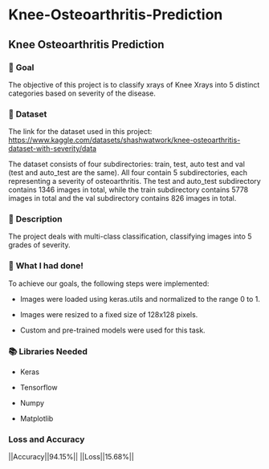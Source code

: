 # Knee-Osteoarthritis-Prediction

## **Knee Osteoarthritis Prediction**

### 🎯 **Goal**

The objective of this project is to classify xrays of Knee Xrays into 5 distinct categories based on severity of the disease.

### 🧵 **Dataset**

The link for the dataset used in this project:  https://www.kaggle.com/datasets/shashwatwork/knee-osteoarthritis-dataset-with-severity/data

The dataset consists of four subdirectories: train, test, auto test and val (test and auto_test are the same). All four contain 5 subdirectories, each representing a severity of osteoarthritis. The test and auto_test subdirectory contains 1346 images in total, while the train subdirectory contains 5778 images in total and the val subdirectory contains 826 images in total.

### 🧾 **Description**

The project deals with multi-class classification, classifying images into 5 grades of severity.

### 🧮 **What I had done!**

To achieve our goals, the following steps were implemented:

- Images were loaded using keras.utils and normalized to the range 0 to 1.

- Images were resized to a fixed size of 128x128 pixels.

- Custom and pre-trained models were used for this task.


### 📚 **Libraries Needed**

- Keras

- Tensorflow

- Numpy

- Matplotlib

### **Loss and Accuracy**

||Accuracy||94.15%||
||Loss||15.68%||
